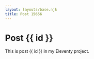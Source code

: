 ```yaml
---
layout: layouts/base.njk
title: Post 15656
---
```


# Post {{ id }}

This is post {{ id }} in my Eleventy project.

